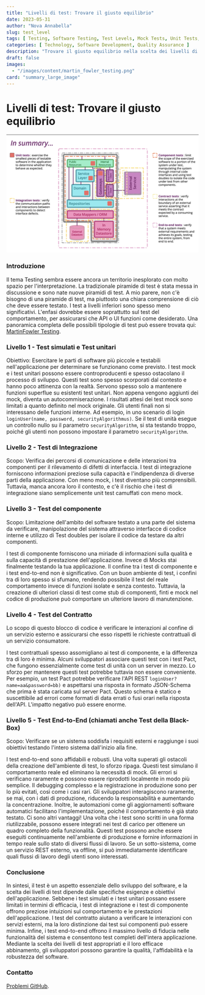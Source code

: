 ```yaml
---
title: "Livelli di test: Trovare il giusto equilibrio"
date: 2023-05-31
author: "Nova Annabella"
slug: test_level
tags: [ Testing, Software Testing, Test Levels, Mock Tests, Unit Tests, Integration Tests, Component Tests, Contract Tests, End-to-End Tests ]
categories: [ Technology, Software Development, Quality Assurance ]
description: "Trovare il giusto equilibrio nella scelta dei livelli di test appropriati per i test del software"
draft: false
images:
  - "/images/content/martin_fowler_testing.png"
card: "summary_large_image"
---
```



# Livelli di test: Trovare il giusto equilibrio

[![testebenen](/images/content/martin_fowler_testing.png)](https://martinfowler.com/articles/microservice-testing/)

### Introduzione

Il tema Testing sembra essere ancora un territorio inesplorato con molto spazio per l'interpretazione. La tradizionale
piramide di test è stata messa in discussione e sono nate nuove piramidi di test. A mio parere, non c'è bisogno di una
piramide di test, ma piuttosto una chiara comprensione di ciò che deve essere testato. I test a livelli inferiori sono spesso
meno significativi. L'enfasi dovrebbe essere soprattutto sul test del comportamento, per assicurarsi che 
API
o UI funzioni come desiderato. Una panoramica completa delle possibili tipologie di test può essere trovata qui:
[MartinFowler Testing](https://martinfowler.com/articles/microservice-testing/).


### Livello 1 - Test simulati e Test unitari

Obiettivo: Esercitare le parti di software più piccole e testabili nell'applicazione per determinare se funzionano come
previsto. I test mock e i test unitari possono essere controproducenti e spesso ostacolano il processo di sviluppo.
Questi test sono spesso scorporati dal contesto e hanno poco attinenza con la realtà. Servono spesso solo a mantenere
funzioni superflue su esistenti test unitari. Non appena vengono aggiunti dei mock, diventa un autocommiserazione. I
risultati attesi dei test mock sono limitati a quanto definito nel mock originale. Gli utenti finali non si interessano
delle funzioni interne. Ad esempio, in uno scenario di login `loginUser(name, password, securityAlgorithmus)`. Se il
test di unità esegue un controllo nullo su il parametro `securityAlgorithm`, si sta testando troppo, poiché gli utenti
non possono impostare il parametro `securityAlgorithm`.

### Livello 2 - Test di Integrazione

Scopo: Verifica dei percorsi di comunicazione e delle interazioni tra componenti per il rilevamento di difetti di
interfaccia. I test di integrazione forniscono informazioni preziose sulla capacità e l'indipendenza di diverse parti
della applicazione. Con meno mock, i test diventano più comprensibili. Tuttavia, manca ancora loro il contesto, e c'è il
rischio che i test di integrazione siano semplicemente unit test camuffati con meno mock.

### Livello 3 - Test del componente

Scopo: Limitazione dell'ambito del software testato a una parte del sistema da verificare, manipolazione del sistema
attraverso interfacce di codice interne e utilizzo di Test doubles per isolare il codice da testare da altri
componenti.

I test di componente forniscono una miriade di informazioni sulla qualità e sulla capacità di prestazione dell'applicazione. Invece di
Mocks stai finalmente testando la tua applicazione. Il confine tra i test di componente e i test end-to-end non è
significativo. Con un buon ambiente di test, i confini tra di loro spesso si sfumano, rendendo possibile il test del reale
comportamento invece di funzioni isolate e senza contesto. Tuttavia, la creazione di ulteriori
classi di test come stub di componenti, finti e mock nel codice di produzione può comportare un ulteriore lavoro di manutenzione.



### Livello 4 - Test del Contratto

Lo scopo di questo blocco di codice è verificare le interazioni al confine di un servizio esterno e
assicurarsi che esso rispetti le richieste contrattuali di un servizio consumatore.

I test contrattuali spesso assomigliano ai test di componente, e la differenza tra di loro è minima. Alcuni sviluppatori
associare questi test con i test Pact, che fungono essenzialmente come test di unità con un server in mezzo. Lo
sforzo per mantenere questi test potrebbe tuttavia non essere conveniente. Per esempio, un test Pact potrebbe verificare
l'API REST `loginUser?name=aa&password=bb)` e aspettarsi una risposta in formato JSON-Schema che prima è stata caricata sul server Pact.
Questo schema è statico e suscettibile ad errori come formati di data errati o fusi orari nella
risposta dell'API. L'impatto negativo può essere enorme.

### Livello 5 - Test End-to-End (chiamati anche Test della Black-Box)

Scopo: Verificare se un sistema soddisfa i requisiti esterni e raggiunge i suoi obiettivi testando l'intero sistema dall'inizio alla fine.

I test end-to-end sono affidabili e robusti. Una volta superati gli ostacoli della creazione dell'ambiente di test, lo sforzo ripaga. Questi test simulano il comportamento reale ed eliminano la necessità di mock. Gli errori si verificano raramente e possono essere riprodotti localmente in modo più semplice. Il debugging complesso e la registrazione in produzione sono per lo più evitati, così come i casi rari. Gli sviluppatori interagiscono raramente, se mai, con i dati di produzione, riducendo la responsabilità e aumentando la concentrazione. Inoltre, le automazioni come gli aggiornamenti software automatici facilitano l'implementazione, poiché il comportamento è già stato testato. Ci sono altri vantaggi! Una volta che i test sono scritti in una forma riutilizzabile, possono essere integrati nei test di carico per ottenere un quadro completo della funzionalità. Questi test possono anche essere eseguiti continuamente nell'ambiente di produzione e fornire informazioni in tempo reale sullo stato di diversi flussi di lavoro. Se un sotto-sistema, come un servizio REST esterno, va offline, si può immediatamente identificare quali flussi di lavoro degli utenti sono interessati.

### Conclusione

In sintesi, il test è un aspetto essenziale dello sviluppo del software, e la scelta dei livelli di test dipende
dalle specifiche esigenze e obiettivi dell'applicazione. Sebbene i test simulati e i test unitari possano essere limitati in termini di efficacia,
i test di integrazione e i test di componente offrono preziose intuizioni sul comportamento e le prestazioni dell'applicazione. I test del contratto aiutano a verificare le interazioni con servizi esterni, ma la loro distinzione dai test sui componenti può essere minima. Infine, i test end-to-end offrono il massimo livello di fiducia nelle funzionalità del sistema e consentono test completi dell'intera applicazione. Mediante la scelta dei livelli di test appropriati e il loro efficace abbinamento, gli sviluppatori possono garantire la qualità, l'affidabilità e la robustezza del software.

### Contatto

[Problemi GitHub](https://github.com/NovaAnnabella/the_unspoken/issues/new/choose).
